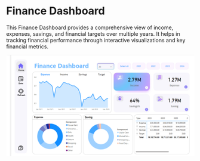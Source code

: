 # Finance Dashboard
This Finance Dashboard provides a comprehensive view of income, expenses, savings, and financial targets over multiple years. It helps in tracking financial performance through interactive visualizations and key financial metrics.

![alt text](image.png)